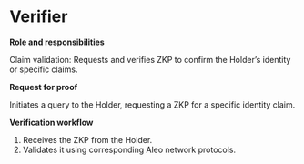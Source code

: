 # Verifier

**Role and responsibilities**

Claim validation: Requests and verifies ZKP to confirm the Holder’s identity or specific claims.

**Request for proof**

Initiates a query to the Holder, requesting a ZKP for a specific identity claim.

**Verification workflow**

1. Receives the ZKP from the Holder.
2. Validates it using corresponding Aleo network protocols.
